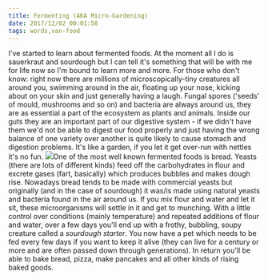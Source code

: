 ```yaml
---
title: Fermenting (AKA Micro-Gardening)
date: 2017/12/02 00:01:58
tags: words,van-food
---
```


I've started to learn about fermented foods. At the moment all I do is sauerkraut and sourdough but I can tell it's something that will be with me for life now so I'm bound to learn more and more. For those who don't know: right now there are millions of microscopically-tiny creatures all around you, swimming around in the air, floating up your nose, kicking about on your skin and just generally having a laugh. Fungal spores ('seeds' of mould, mushrooms and so on) and bacteria are always around us, they are as essential a part of the ecosystem as plants and animals. Inside our guts they are an important part of our digestive system - if we didn't have them we'd not be able to digest our food properly and just having the wrong balance of one variety over another is quite likely to cause stomach and digestion problems. It's like a garden, if you let it get over-run with nettles it's no fun. ![](/wp-content/uploads/2017/12/IMG_20171123_121638.jpg)One of the most well known fermented foods is bread. Yeasts (there are lots of different kinds) feed off the carbohydrates in flour and excrete gases (fart, basically) which produces bubbles and makes dough rise. Nowadays bread tends to be made with commercial yeasts but originally (and in the case of sourdough) it was/is made using natural yeasts and bacteria found in the air around us. If you mix flour and water and let it sit, these microorganisms will settle in it and get to munching. With a little control over conditions (mainly temperature) and repeated additions of flour and water, over a few days you'll end up with a frothy, bubbling, soupy creature called a _sourdough starter_. You now have a pet which needs to be fed every few days if you want to keep it alive (they can live for a century or more and are often passed down through generations). In return you'll be able to bake bread, pizza, make pancakes and all other kinds of rising baked goods.
